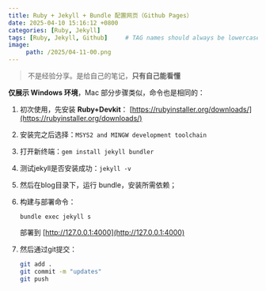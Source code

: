 ```yaml
---
title: Ruby + Jekyll + Bundle 配置网页（Github Pages）
date: 2025-04-10 15:16:12 +0800
categories: [Ruby, Jekyll]
tags: [Ruby, Jekyll, Github]     # TAG names should always be lowercase
image: 
     path: /2025/04-11-00.png  
---
```


> 不是经验分享。是给自己的笔记，**只有自己能看懂**


**仅展示 Windows 环境**，Mac 部分步骤类似，命令也是相同的：


1. 初次使用，先安装 **Ruby+Devkit**： [https://rubyinstaller.org/downloads/](https://rubyinstaller.org/downloads/)
2. 安装完之后选择：```MSYS2 and MINGW development toolchain```
3. 打开新终端：```gem install jekyll bundler```
4. 测试jekyll是否安装成功：```jekyll -v```

5. 然后在blog目录下，运行 bundle，安装所需依赖；

6. 构建与部署命令：

    ```bundle exec jekyll s```

    部署到 [http://127.0.0.1:4000](http://127.0.0.1:4000)

7. 然后通过git提交：

    ```bash
    git add .
    git commit -m "updates"
    git push
    ```